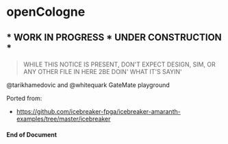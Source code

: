 # openCologne
## * WORK IN PROGRESS * UNDER CONSTRUCTION *
> WHILE THIS NOTICE IS PRESENT, DON'T EXPECT DESIGN, SIM, OR ANY OTHER FILE IN HERE 2BE DOIN' WHAT IT'S SAYIN'

@tarikhamedovic and @whitequark GateMate playground
   
Ported from:
- https://github.com/icebreaker-fpga/icebreaker-amaranth-examples/tree/master/icebreaker
   
#### End of Document
